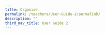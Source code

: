 ```yaml
---
title: Organise
permalink: /teachers/User-Guide-2/permalink/
description: ""
third_nav_title: User Guide 2
---
```

